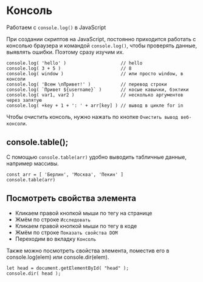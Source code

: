 # Консоль
Работаем с `console.log()` в JavaScript

При создании скриптов на JavaScript, постоянно приходится работать с консолью браузера и командой `console.log()`, чтобы проверять данные, выявлять ошибки. Поэтому сразу изучим их.

    console.log( 'hello' )                    // hello
    console.log( 3 + 5 )                      // 8
    console.log( window )                     // или просто window, в консоли
    console.log( 'Всем \nПривет!' )           // перевод строки
    console.log( `Привет ${username}` )       // косые кавычки, бэктики
    console.log( var1, var2 )                 // несколько аргументов через запятую
    console.log( +key + 1 + ': ' + arr[key] ) // вывод в цикле for in

Чтобы очистить консоль, нужно нажать по кнопке `Очистить вывод веб-консоли`.

## console.table();
С помощью `console.table(arr)` удобно выводить табличные данные, например массивы.

    const arr = [ 'Берлин', 'Москва', 'Пекин' ]
    console.table(arr)

## Посмотреть свойства элемента
- Кликаем правой кнопкой мыши по тегу на странице
- Жмём по строке `Исследовать`
- Кликаем правой кнопкой мыши по тегу в коде
- Жмём по строке `Показать свойства DOM`
- Переходим во вкладку `Консоль`

Также можно посмотреть свойства элемента, поместив его в console.log(elem) или console.dir(elem).

    let head = document.getElementById( "head" );
    console.dir( head );
